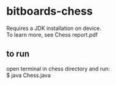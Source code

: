 # bitboards-chess
Requires a JDK installation on device.  
To learn more, see Chess report.pdf

## to run
open terminal in chess directory and run:  
$ java Chess.java
